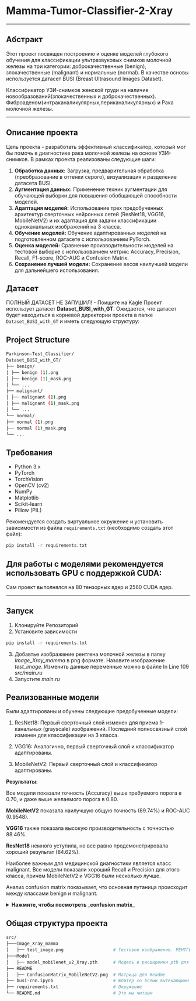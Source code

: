 # Mamma-Tumor-Classifier-2-Xray
***
## Абстракт
Этот проект посвящен построению и оценке моделей глубокого обучения для классификации ультразвуковых снимков молочной железы на три категории: доброкачественные (benign), злокачественные (malignant) и нормальные (normal). В качестве основы используется датасет BUSI (Breast Ultrasound Images Dataset).

Классификатор УЗИ-снимков женской груди на наличие новообразований(злокачественных и доброкачественных). Фиброаденом(интраканаликулярных,периканаликулярных) и Рака молочной железы. 
***
## Описание проекта
Цель проекта - разработать эффективный классификатор, который мог бы помочь в диагностике рака молочной железы на основе УЗИ-снимков. В рамках проекта реализованы следующие шаги:
1.  **Обработка данных:** Загрузка, предварительная обработка (преобразование в оттенки серого), визуализация и разделение датасета BUSI.
2.  **Аугментация данных:** Применение техник аугментации для обучающей выборки для повышения обобщающей способности моделей.
3.  **Адаптация моделей:** Использование трех предобученных архитектур сверточных нейронных сетей (ResNet18, VGG16, MobileNetV2) и их адаптация для задачи классификации одноканальных изображений на 3 класса.
4.  **Обучение моделей:** Обучение адаптированных моделей на подготовленном датасете с использованием PyTorch.
5.  **Оценка моделей:** Сравнение производительности моделей на тестовой выборке с использованием метрик: Accuracy, Precision, Recall, F1-score, ROC-AUC и Confusion Matrix.
6.  **Сохранение лучшей модели:** Сохранение весов наилучшей модели для дальнейшего использования.

## Датасет
ПОЛНЫЙ ДАТАСЕТ НЕ ЗАПУШИЛ! - Поищите на Kagle
Проект использует датасет **Dataset_BUSI_with_GT**. Ожидается, что датасет будет находиться в корневой директории проекта в папке `Dataset_BUSI_with_GT` и иметь следующую структуру:
## **Project Structure**  
```bash
Parkinson-Test_Classifier/
Dataset_BUSI_with_GT/
├── benign/
│ ├── benign (1).png
│ ├── benign (1)_mask.png
│ └── ...
├── malignant/
│ ├── malignant (1).png
│ ├── malignant (1)_mask.png
│ └── ...
└── normal/
├── normal (1).png
├── normal (1)_mask.png
└── ...
```
## Требования

*   Python 3.x
*   PyTorch
*   TorchVision
*   OpenCV (cv2)
*   NumPy
*   Matplotlib
*   Scikit-learn
*   Pillow (PIL)

Рекомендуется создать виртуальное окружение и установить зависимости из файла `requirements.txt` (необходимо создать этот файл):
```bash
pip install -r requirements.txt
```

## Для работы с моделями рекомендуется использовать GPU с поддержкой CUDA:
Сам проект выполнялся на 80 тензорных ядер и 2560 CUDA ядер.

***

## Запуск
1. Клонируйте Репозиторий
2. Установите зависимости
```bash
pip install -r requirements.txt
```
3. Добавтье изображение рентгена молочной железы  в папку _Image_Xray_mamma_ в png формате. Назовите изображение _test_image_. Изменить данные переменные можно в файле In Line 109 _src/main.ru_
4. Запустите _main.ru_

## Реализованные модели

Были адаптированы и обучены следующие предобученные модели:

1. ResNet18: Первый сверточный слой изменен для приема 1-канальных (grayscale) изображений. Последний полносвязный слой изменен для классификации на 3 класса.

2. VGG16: Аналогично, первый сверточный слой и классификатор адаптированы.

3. MobileNetV2: Первый сверточный слой и классификатор адаптированы.

**Результаты**: 

Все модели показали точность (Accuracy) выше требуемого порога в 0.70, и даже выше желаемого порога в 0.80.

**MobileNetV2** показала наилучшую общую точность (89.74%) и ROC-AUC (0.9548).

**VGG16** также показала высокую производительность с точностью 88.46%.

**ResNet18** немного уступила, но все равно продемонстрировала хороший результат (84.62%).

Наиболее важным для медицинской диагностики является класс malignant. Все модели показали хороший Recall и Precision для этого класса, причем MobileNetV2 и VGG16 были несколько лучше.

Анализ confusion matrix показывает, что основная путаница происходит между классами benign и malignant.

<details>
<summary><b>Нажмите, чтобы посмотреть _confusion matrix_</b></summary>

![Confusion matrix](src/README/ConfusionMatrix_MobileNetV2.png)
</details>

## **Общая структура проекта**  
```bash
src/
├───Image_Xray_mamma
│   ├── test_image.png                   # Тестовое изображение. РЕНТГЕНОГРАФИЧЕСКОЕ ИССЛЕДОВАНИЕ ОБЕЗЛИЧЕНО
├───Model
│   ├── model_mobilenet_v2_Xray.pth      # Модель в расширении pth для model.load_state_dict
├── README
│   ├── ConfusionMatrix_MobileNetV2.png  # Матрица для Readme
├── busi-cnn.ipynb                       # Юпитер со всеми вытекающими 
├── requirements.txt                     # Окружение
└── README.md                            # Это мы читаем 
